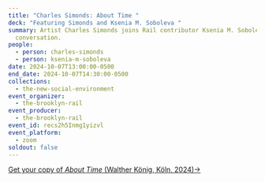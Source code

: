 ```yaml
---
title: "Charles Simonds: About Time "
deck: "Featuring Simonds and Ksenia M. Soboleva "
summary: Artist Charles Simonds joins Rail contributor Ksenia M. Soboleva for a
  conversation.
people:
  - person: charles-simonds
  - person: ksenia-m-soboleva
date: 2024-10-07T13:00:00-0500
end_date: 2024-10-07T14:30:00-0500
collections:
  - the-new-social-environment
event_organizer:
  - the-brooklyn-rail
event_producer:
  - the-brooklyn-rail
event_id: recs2h5Inmg1yizvl
event_platform:
  - zoom
soldout: false
---
```

[G﻿et your copy of *About Time* (Walther König, Köln, 2024)→](https://www.artbook.com/9783753305455.html)